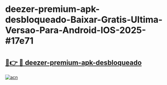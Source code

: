 # deezer-premium-apk-desbloqueado-Baixar-Gratis-Ultima-Versao-Para-Android-IOS-2025-#17e71

# <h2><a href="https://ainizakaria.my?title=deezer-premium-apk-desbloqueado&ref=24M">🔗👉 🔴 deezer-premium-apk-desbloqueado</a></h2>

[![acn](https://github.com/user-attachments/assets/0f9c940e-d8b0-45ae-aac7-cd30a18b3e1c)](https://ainizakaria.my?title=deezer-premium-apk-desbloqueado&ref=24M)

